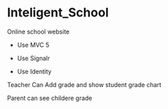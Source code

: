 # Inteligent_School
Online school website


 - Use MVC 5
 
 - Use Signalr
 
 - Use Identity
 
Teacher Can Add grade and show student grade chart 

Parent can see childere grade
